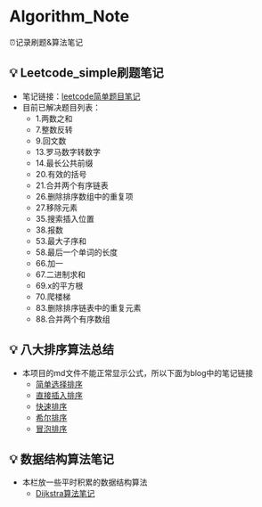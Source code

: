 # Algorithm_Note
⏰记录刷题&amp;算法笔记
## 💡 Leetcode_simple刷题笔记
- 笔记链接：[leetcode简单题目笔记](https://github.com/yearing1017/Algorithm_Note/blob/master/leetcode.md)
- 目前已解决题目列表：
  - 1.两数之和
  - 7.整数反转
  - 9.回文数
  - 13.罗马数字转数字
  - 14.最长公共前缀
  - 20.有效的括号
  - 21.合并两个有序链表
  - 26.删除排序数组中的重复项
  - 27.移除元素
  - 35.搜索插入位置
  - 38.报数
  - 53.最大子序和
  - 58.最后一个单词的长度
  - 66.加一
  - 67.二进制求和
  - 69.x的平方根
  - 70.爬楼梯
  - 83.删除排序链表中的重复元素
  - 88.合并两个有序数组

## 💡 八大排序算法总结
- 本项目的md文件不能正常显示公式，所以下面为blog中的笔记链接
  - [简单选择排序](https://yearing1017.site/2019/06/05/%E5%85%AB%E5%A4%A7%E6%8E%92%E5%BA%8F%E7%AE%97%E6%B3%95-%E7%AE%80%E5%8D%95%E9%80%89%E6%8B%A9%E6%8E%92%E5%BA%8F/)
  - [直接插入排序](https://yearing1017.site/2019/05/30/%E5%85%AB%E5%A4%A7%E6%8E%92%E5%BA%8F%E7%AE%97%E6%B3%95-%E7%9B%B4%E6%8E%A5%E6%8F%92%E5%85%A5%E6%8E%92%E5%BA%8F/)
  - [快速排序](https://yearing1017.site/2019/05/31/%E5%85%AB%E5%A4%A7%E6%8E%92%E5%BA%8F%E7%AE%97%E6%B3%95-%E5%BF%AB%E9%80%9F%E6%8E%92%E5%BA%8F/)
  - [希尔排序](https://yearing1017.site/2019/05/31/%E5%85%AB%E5%A4%A7%E6%8E%92%E5%BA%8F%E7%AE%97%E6%B3%95-%E5%B8%8C%E5%B0%94%E6%8E%92%E5%BA%8F/)
  - [冒泡排序](https://yearing1017.site/2019/05/29/%E5%85%AB%E5%A4%A7%E6%8E%92%E5%BA%8F%E7%AE%97%E6%B3%95-%E5%86%92%E6%B3%A1%E6%8E%92%E5%BA%8F/)
  
## 💡 数据结构算法笔记
- 本栏放一些平时积累的数据结构算法
  - [Dijkstra算法笔记](https://yearing1017.site/2019/10/29/Dijkstra%E7%AE%97%E6%B3%95%E5%AE%9E%E7%8E%B0/)

